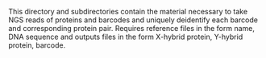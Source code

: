 This directory and subdirectories contain the material necessary to take NGS reads of proteins and barcodes and uniquely deidentify each barcode and corresponding protein pair. 
Requires reference files in the form name, DNA sequence and outputs files in the form X-hybrid protein,  Y-hybrid protein, barcode.
